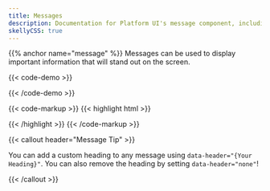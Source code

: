```yaml
---
title: Messages
description: Documentation for Platform UI's message component, including informational, warning, error, and success states.
skellyCSS: true
---
```

{{% anchor name="message" %}}
Messages can be used to display important information that will stand out on the screen.

{{< code-demo >}}
<!-- DEMO CODE HERE -->
<div class="message message--info">
  <p class="skeleton" data-lines="1" data-color="var(--med-blue)" data-opacity="0.2"  role="presentation"></p>
</div>
<div class="message message--warning">
  <p class="skeleton" data-lines="1" data-color="var(--med-blue)" data-opacity="0.2"  role="presentation"></p>
</div>
<div class="message message--success">
  <p class="skeleton" data-lines="1" data-color="var(--med-blue)" data-opacity="0.2"  role="presentation"></p>
</div>
<div class="message message--error">
  <p class="skeleton" data-lines="1" data-color="var(--med-blue)" data-opacity="0.2"  role="presentation"></p>
</div>
{{< /code-demo >}}

{{< code-markup >}}
{{< highlight html >}}
<div class="message message--info">
<!-- Content goes here -->
</div>
<div class="message message--warning">
<!-- Content goes here -->
</div>
<div class="message message--success">
<!-- Content goes here -->
</div>
<div class="message message--error">
<!-- Content goes here -->
</div>
{{< /highlight >}}
{{< /code-markup >}}

{{< callout header="Message Tip" >}}
  <p>You can add a custom heading to any message using <code>data-header="{Your Heading}"</code>. You can also remove the heading by setting <code>data-header="none"</code>!</p>
{{< /callout >}}
